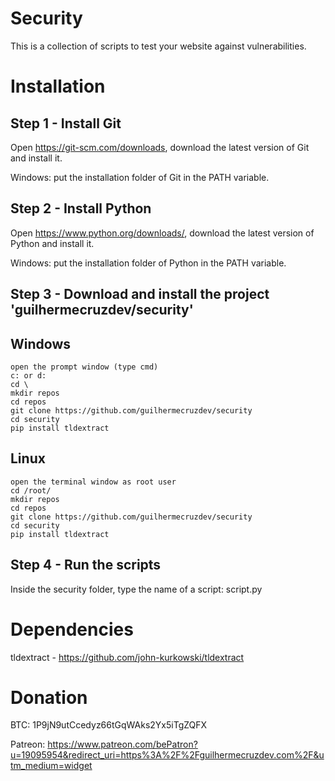 # Security

This is a collection of scripts to test your website against vulnerabilities.

# Installation

## Step 1 - Install Git

Open https://git-scm.com/downloads, download the latest version of Git and install it.

Windows: put the installation folder of Git in the PATH variable.

## Step 2 - Install Python

Open https://www.python.org/downloads/, download the latest version of Python and install it.

Windows: put the installation folder of Python in the PATH variable.

## Step 3 - Download and install the project 'guilhermecruzdev/security'

Windows
-------
```
open the prompt window (type cmd)
c: or d:
cd \
mkdir repos
cd repos
git clone https://github.com/guilhermecruzdev/security
cd security
pip install tldextract
```

Linux
-----
```
open the terminal window as root user
cd /root/
mkdir repos
cd repos
git clone https://github.com/guilhermecruzdev/security
cd security
pip install tldextract
```

## Step 4 - Run the scripts

Inside the security folder, type the name of a script: script.py

# Dependencies

tldextract - https://github.com/john-kurkowski/tldextract

# Donation

BTC: 1P9jN9utCcedyz66tGqWAks2Yx5iTgZQFX

Patreon: https://www.patreon.com/bePatron?u=19095954&redirect_uri=https%3A%2F%2Fguilhermecruzdev.com%2F&utm_medium=widget
